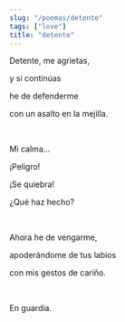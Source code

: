 ```yaml
---
slug: "/poemas/detente"
tags: ["love"]
title: "detente"
---
```

Detente, me agrietas,

y si continúas

he de defenderme

con un asalto en la mejilla.

&nbsp;

Mi calma...

¡Peligro!

¡Se quiebra!

¿Qué haz hecho?

&nbsp;

Ahora he de vengarme,

apoderándome de tus labios

con mis gestos de cariño.

&nbsp;

En guardia.